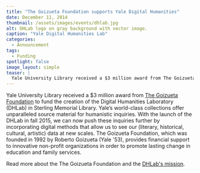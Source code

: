 ```yaml
---
title: "The Goizueta Foundation supports Yale Digital Humanities"
date: December 11, 2014
thumbnail: /assets/images/events/dhlab.jpg
alt: DHLab logo on gray background with vector image.
caption: "Yale Digital Humanities Lab"
categories:
  - Announcement
tags:
  - Funding
spotlight: false
image_layout: simple
teaser: |
  Yale University Library received a $3 million award from The Goizueta Foundation to fund the creation of the Digital Humanities Laboratory (DHLab) in Sterling Memorial Library. Yale’s world-class...
---
```


Yale University Library received a $3 million award from [The Goizueta Foundation](http://www.goizuetafoundation.org/) to fund the creation of the Digital Humanities Laboratory (DHLab) in Sterling Memorial Library. Yale’s world-class collections offer unparalleled source material for humanistic inquiries. With the launch of the DHLab in fall 2015, we can now push these inquiries further by incorporating digital methods that allow us to see our (literary, historical, cultural, artistic) data at new scales. The Goizueta Foundation, which was founded in 1992 by Roberto Goizueta (Yale '53), provides financial support to innovative non-profit organizations in order to promote lasting change in education and family services.

Read more about the The Goizueta Foundation and the [DHLab's mission](http://news.yale.edu/2014/12/11/goizueta-foundation-supports-creation-digital-humanities-laboratory-yale).
